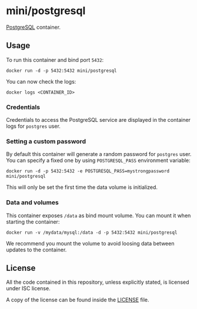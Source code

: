 # mini/postgresql

[PostgreSQL](http://www.postgresql.org/) container.

## Usage

To run this container and bind port `5432`:

```
docker run -d -p 5432:5432 mini/postgresql
```

You can now check the logs:

```
docker logs <CONTAINER_ID>
```

### Credentials

Credentials to access the PostgreSQL service are displayed in the container
logs for `postgres` user.

### Setting a custom password

By default this container will generate a random password for `postgres` user.
You can specify a fixed one by using `POSTGRESQL_PASS` environment variable:

```
docker run -d -p 5432:5432 -e POSTGRESQL_PASS=mystrongpassword mini/postgresql
```

This will only be set the first time the data volume is initialized.

### Data and volumes

This container exposes `/data` as bind mount volume. You can mount it
when starting the container:

```
docker run -v /mydata/mysql:/data -d -p 5432:5432 mini/postgresql
```

We recommend you mount the volume to avoid loosing data between updates to the
container.

## License

All the code contained in this repository, unless explicitly stated, is
licensed under ISC license.

A copy of the license can be found inside the [LICENSE](LICENSE) file.
